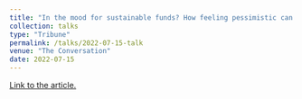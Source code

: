 ```yaml
---
title: "In the mood for sustainable funds? How feeling pessimistic can influence where investors put their money"
collection: talks
type: "Tribune"
permalink: /talks/2022-07-15-talk
venue: "The Conversation"
date: 2022-07-15
---
```

[Link to the article.](https://theconversation.com/in-the-mood-for-sustainable-funds-how-feeling-pessimistic-can-influence-where-investors-put-their-money-186994)
